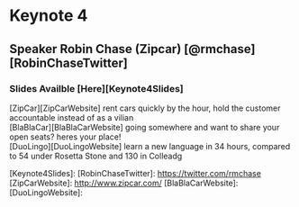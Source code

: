 # Keynote 4
## Speaker Robin Chase (Zipcar) [@rmchase][RobinChaseTwitter]
### Slides Availble [Here][Keynote4Slides]

[ZipCar][ZipCarWebsite] rent cars quickly by the hour, hold the customer accountable instead of as a vilian  
[BlaBlaCar][BlaBlaCarWebsite] going somewhere and want to share your open seats? heres your place!  
[DuoLingo][DuoLingoWebsite] learn a new language in 34 hours, compared to 54 under Rosetta Stone and 130 in Colleadg


[Keynote4Slides]: 
[RobinChaseTwitter]: https://twitter.com/rmchase
[ZipCarWebsite]:     http://www.zipcar.com/
[BlaBlaCarWebsite]: 
[DuoLingoWebsite]: 
